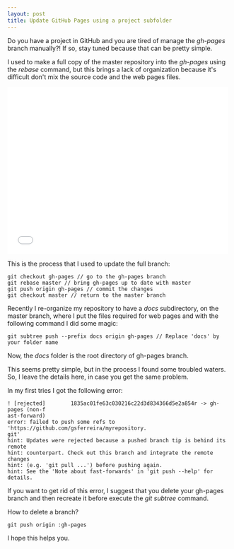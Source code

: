 ```yaml
---
layout: post
title: Update GitHub Pages using a project subfolder
---
```


Do you have a project in GitHub and you are tired of manage the *gh-pages* branch manually?! If so, stay tuned because that can be pretty simple.

I used to make a full copy of the master repository into the *gh-pages* using the *rebase* command, but this brings a lack of organization because it's difficult don't mix the source  code and the web pages files.
<!--excerpt-->

<iframe src="//giphy.com/embed/upvM3uYBjh6ww/mp4" width="500" height="378" frameBorder="0" webkitAllowFullScreen mozallowfullscreen allowFullScreen></iframe>



This is the process that I used to update the full branch:

    git checkout gh-pages // go to the gh-pages branch
    git rebase master // bring gh-pages up to date with master
    git push origin gh-pages // commit the changes
    git checkout master // return to the master branch

Recently I re-organize my repository to have a *docs* subdirectory, on the master branch, where I put the files required for web pages and with the following command I did some magic:

    git subtree push --prefix docs origin gh-pages // Replace 'docs' by your folder name

Now, the *docs* folder is the root directory of gh-pages branch.

This seems pretty simple, but in the process I found some troubled waters. So, I leave the details here, in case you get the same problem.

In my first tries I got the following error:

    ! [rejected]        1835ac01fe63c030216c22d3d834366d5e2a854r -> gh-pages (non-f
    ast-forward)
    error: failed to push some refs to 'https://github.com/gsferreira/myrepository.
    git'
    hint: Updates were rejected because a pushed branch tip is behind its remote
    hint: counterpart. Check out this branch and integrate the remote changes
    hint: (e.g. 'git pull ...') before pushing again.
    hint: See the 'Note about fast-forwards' in 'git push --help' for details.

If you want to get rid of this error, I suggest that you delete your gh-pages branch and then recreate it before execute the *git subtree* command.

How to delete a branch? 
    
    git push origin :gh-pages

I hope this helps you.